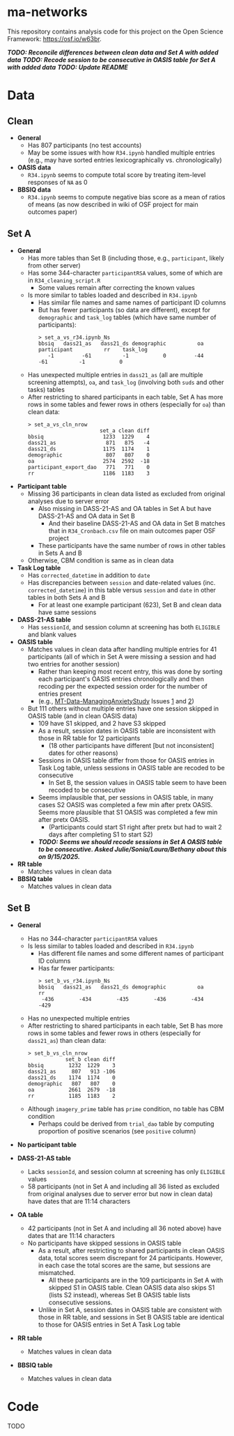 # ma-networks
This repository contains analysis code for this project on the Open Science Framework: https://osf.io/w63br.

***TODO: Reconcile differences between clean data and Set A with added data***
***TODO: Recode session to be consecutive in OASIS table for Set A with added data***
***TODO: Update README***





# Data

## Clean

- **General**
  - Has 807 participants (no test accounts)
  - May be some issues with how `R34.ipynb` handled multiple entries (e.g., may have
  sorted entries lexicographically vs. chronologically)
- **OASIS data**
  - `R34.ipynb` seems to compute total score by treating item-level responses of `NA` as 0
- **BBSIQ data**
  - `R34.ipynb` seems to compute negative bias score as a mean of ratios of means
  (as now described in wiki of OSF project for main outcomes paper)

## Set A

- **General**
  - Has more tables than Set B (including those, e.g., `participant`, likely from other server)
  - Has some 344-character `participantRSA` values, some of which are in `R34_cleaning_script.R`
    - Some values remain after correcting the known values
  - Is more similar to tables loaded and described in `R34.ipynb`
    - Has similar file names and same names of participant ID columns
    - But has fewer participants (so data are different), except for `demographic`
    and `task_log` tables (which have same number of participants):
      ```text
      > set_a_vs_r34.ipynb_Ns
      bbsiq   dass21_as   dass21_ds demographic          oa participant          rr    task_log 
         -1         -61          -1           0         -44         -61          -1           0
      ```
  - Has unexpected multiple entries in `dass21_as` (all are multiple screening attempts), 
  `oa`, and `task_log` (involving both `suds` and other tasks) tables
  - After restricting to shared participants in each table, Set A has more rows
  in some tables and fewer rows in others (especially for `oa`) than clean data:
    ```text
    > set_a_vs_cln_nrow
                           set_a clean diff
    bbsiq                   1233  1229    4
    dass21_as                871   875   -4
    dass21_ds               1175  1174    1
    demographic              807   807    0
    oa                      2574  2592  -18
    participant_export_dao   771   771    0
    rr                      1186  1183    3
    ```
- **Participant table**
  - Missing 36 participants in clean data listed as excluded from original analyses
  due to server error
    - Also missing in DASS-21-AS and OA tables in Set A but have DASS-21-AS and OA data in Set B
      - And their baseline DASS-21-AS and OA data in Set B matches that in `R34_Cronbach.csv`
      file on main outcomes paper OSF project
    - These participants have the same number of rows in other tables in Sets A and B
  - Otherwise, CBM condition is same as in clean data
- **Task Log table**
  - Has `corrected_datetime` in addition to `date`
  - Has discrepancies between `session` and date-related values (inc. `corrected_datetime`)
  in this table versus `session` and `date` in other tables in both Sets A and B
    - For at least one example participant (623), Set B and clean data have same sessions
- **DASS-21-AS table**
  - Has `sessionId`, and session column at screening has both `ELIGIBLE` and blank values
- **OASIS table**
  - Matches values in clean data after handling multiple entries for 41 participants 
  (all of which in Set A were missing a session and had two entries for another session)
    - Rather than keeping most recent entry, this was done by sorting each participant's 
    OASIS entries chronologically and then recoding per the expected session order for the 
    number of entries present
    - (e.g., [MT-Data-ManagingAnxietyStudy](https://github.com/TeachmanLab/MT-Data-ManagingAnxietyStudy)
    Issues [1](https://github.com/TeachmanLab/MT-Data-ManagingAnxietyStudy/issues/1#issue-403285089)
    and [2](https://github.com/TeachmanLab/MT-Data-ManagingAnxietyStudy/issues/2#issue-403285690))
  - But 111 others without multiple entries have one session skipped in OASIS table 
  (and in clean OASIS data)
    - 109 have S1 skipped, and 2 have S3 skipped
    - As a result, session dates in OASIS table are inconsistent with those in 
    RR table for 12 participants
      - (18 other participants have different [but not inconsistent] dates for other reasons)
    - Sessions in OASIS table differ from those for OASIS entries in Task Log table,
    unless sessions in OASIS table are recoded to be consecutive
      - In Set B, the session values in OASIS table seem to have been recoded to be consecutive
    - Seems implausible that, per sessions in OASIS table, in many cases S2 OASIS 
    was completed a few min after pretx OASIS. Seems more plausible that S1 OASIS 
    was completed a few min after pretx OASIS.
      - (Participants could start S1 right after pretx but had to wait 2 days after
      completing S1 to start S2)
    - ***TODO: Seems we should recode sessions in Set A OASIS table to be consecutive.
      Asked Julie/Sonia/Laura/Bethany about this on 9/15/2025.***
- **RR table**
  - Matches values in clean data
- **BBSIQ table**
  - Matches values in clean data

## Set B

- **General**
  - Has no 344-character `participantRSA` values
  - Is less similar to tables loaded and described in `R34.ipynb`
    - Has different file names and some different names of participant ID columns
    - Has far fewer participants:
      ```text
      > set_b_vs_r34.ipynb_Ns
      bbsiq   dass21_as   dass21_ds demographic          oa          rr 
       -436        -434        -435        -436        -434        -429
      ```
  - Has no unexpected multiple entries
  - After restricting to shared participants in each table, Set B has more rows in some 
  tables and fewer rows in others (especially for `dass21_as`) than clean data:
    ```text
    > set_b_vs_cln_nrow
                set_b clean diff
    bbsiq        1232  1229    3
    dass21_as     807   913 -106
    dass21_ds    1174  1174    0
    demographic   807   807    0
    oa           2661  2679  -18
    rr           1185  1183    2
    ```
  - Although `imagery_prime` table has `prime` condition, no table has CBM condition
    - Perhaps could be derived from `trial_dao` table by computing proportion of
    positive scenarios (see `positive` column)
- **No participant table**
- **DASS-21-AS table**
  - Lacks `sessionId`, and session column at screening has only `ELIGIBLE` values
  - 58 participants (not in Set A and including all 36 listed as excluded from original 
  analyses due to server error but now in clean data) have dates that are 11:14 characters
- **OA table**
  - 42 participants (not in Set A and including all 36 noted above) have dates that are 
  11:14 characters
  - No participants have skipped sessions in OASIS table
    - As a result, after restricting to shared participants in clean OASIS data, 
    total scores seem discrepant for 24 participants. However, in each case the 
    total scores are the same, but sessions are mismatched.
      - All these participants are in the 109 participants in Set A with skipped 
      S1 in OASIS table. Clean OASIS data also skips S1 (lists S2 instead), whereas 
      Set B OASIS table lists consecutive sessions.
    - Unlike in Set A, session dates in OASIS table are consistent with those in RR table,
    and sessions in Set B OASIS table are identical to those for OASIS entries in 
    Set A Task Log table

- **RR table**
  - Matches values in clean data
- **BBSIQ table**
  - Matches values in clean data

# Code

TODO